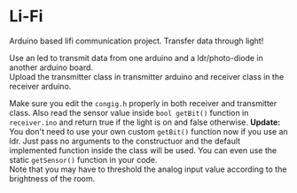 # Li-Fi
Arduino based lifi communication project. Transfer data through light!  
  
Use an led to transmit data from one arduino and a ldr/photo-diode in another arduino board.  
Upload the transmitter class in transmitter arduino and receiver class in the receiver arduino.  
  
Make sure you edit the `congig.h` properly in both receiver and transmitter class. Also read the sensor value inside `bool getBit()` function in `receiver.ino` and return true if the light is on and false otherwise. **Update:** You don't need to use your own custom `getBit()` function now if you use an ldr. Just pass no arguments to the constructuor and the default implemented function inside the class will be used. You can even use the static `getSensor()` function in your code.    
Note that you may have to threshold the analog input value according to the brightness of the room.